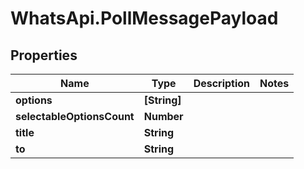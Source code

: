 # WhatsApi.PollMessagePayload

## Properties

Name | Type | Description | Notes
------------ | ------------- | ------------- | -------------
**options** | **[String]** |  | 
**selectableOptionsCount** | **Number** |  | 
**title** | **String** |  | 
**to** | **String** |  | 


